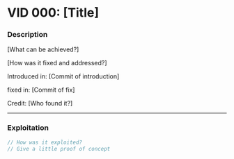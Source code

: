 # VID 000: [Title]

### Description

[What can be achieved?]

[How was it fixed and addressed?]

Introduced in: [Commit of introduction]

fixed in: [Commit of fix]

Credit: [Who found it?]

---

### Exploitation

```js
// How was it exploited?
// Give a little proof of concept
```

